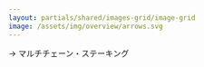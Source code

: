 ```yaml
---
layout: partials/shared/images-grid/image-grid
image: /assets/img/overview/arrows.svg
---
```


→ マルチチェーン・ステーキング